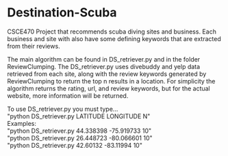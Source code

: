 # Destination-Scuba
CSCE470 Project that recommends scuba diving sites and business. Each business and site with also have some defining keywords that are extracted from their reviews.

The main algorithm can be found in DS_retriever.py and in the folder ReviewClumping. The DS_retriever.py uses divebuddy and yelp data retrieved from each site, along with the review keywords generated by ReviewClumping to return the top n results in a location. For simplicity the algorithm returns the rating, url, and review keywords, but for the actual website, more information will be returned.

To use DS_retriever.py you must type...  
"python DS_retriever.py LATITUDE LONGITUDE N"  
Examples:  
  "python DS_retriever.py 44.338398 -75.919733 10"  
  "python DS_retriever.py 26.448723 -80.066601 10"   
  "python DS_retriever.py 42.60132 -83.11994 10"  
